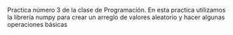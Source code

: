 Practica número 3 de la clase de Programación. En esta practica utilizamos la librería numpy para crear un arreglo de valores aleatorio y hacer algunas operaciones básicas
